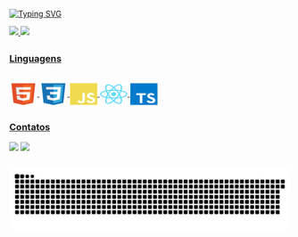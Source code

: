 [![Typing SVG](https://readme-typing-svg.demolab.com?font=Fira+Code&weight=600&size=25&pause=1000&color=fff&random=false&width=435&height=40&lines=Ol%C3%A1%2C+sou+o+Rafael+Rabelo!+%F0%9F%91%BE%F0%9F%93%9A%F0%9F%92%99)](https://git.io/typing-svg)
<div>
  <a href="https://github.com/RafaelRabel0">
    <img height="180cm" src=https://github-readme-stats.vercel.app/api?username=rafaelrabel0&show_icons=true&theme=dark/>
    <img height="180cm" src=https://github-readme-stats.vercel.app/api/top-langs/?username=rafaelrabel0&hide_progress=true/>
</div>

##

<h3 align="left">Linguagens</h3>
<div style="display: inline_block"><br>
  <img align="center" alt="Rafa-HTML" height="40" width="50" src="https://raw.githubusercontent.com/devicons/devicon/master/icons/html5/html5-original.svg">
  <img align="center" alt="Rafa-CSS" height="40" width="50" src="https://raw.githubusercontent.com/devicons/devicon/master/icons/css3/css3-original.svg">
  <img align="center" alt="Rafa-Js" height="40" width="50" src="https://raw.githubusercontent.com/devicons/devicon/master/icons/javascript/javascript-plain.svg">
  <img align="center" alt="Rafa-React" height="40" width="50" src="https://raw.githubusercontent.com/devicons/devicon/master/icons/react/react-original.svg">
  <img align="center" alt="Rafa-Ts" height="40" width="50" src="https://raw.githubusercontent.com/devicons/devicon/master/icons/typescript/typescript-plain.svg">
</div>

##
<h3 align="left">Contatos</h3>
<div> 
  <a href = "mailto:contatodevrabelo@gmail.com"><img src="https://img.shields.io/badge/-Gmail-%23333?style=for-the-badge&logo=gmail&logoColor=white" target="_blank"></a>
  <a href="https://www.linkedin.com/in/rafael-rabel0" target="_blank"><img src="https://img.shields.io/badge/-LinkedIn-%230077B5?style=for-the-badge&logo=linkedin&logoColor=white" target="_blank"></a> 
</div>

##

<picture>
  <source media="(prefers-color-scheme: dark)" srcset="https://raw.githubusercontent.com/rafaelrabel0/rafaelrabel0/output/github-contribution-grid-snake-dark.svg">
  <source media="(prefers-color-scheme: light)" srcset="https://raw.githubusercontent.com/rafaelrabel0/rafaelrabel0/output/github-contribution-grid-snake.svg">
  <img alt="github contribution grid snake animation" src="https://raw.githubusercontent.com/rafaelrabel0/rafaelrabel0/output/github-contribution-grid-snake.svg">
</picture>
<br><br>
